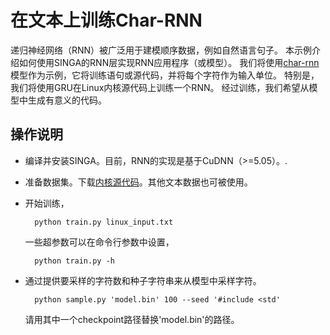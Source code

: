 <!--
    Licensed to the Apache Software Foundation (ASF) under one
    or more contributor license agreements.  See the NOTICE file
    distributed with this work for additional information
    regarding copyright ownership.  The ASF licenses this file
    to you under the Apache License, Version 2.0 (the
    "License"); you may not use this file except in compliance
    with the License.  You may obtain a copy of the License at

      http://www.apache.org/licenses/LICENSE-2.0

    Unless required by applicable law or agreed to in writing,
    software distributed under the License is distributed on an
    "AS IS" BASIS, WITHOUT WARRANTIES OR CONDITIONS OF ANY
    KIND, either express or implied.  See the License for the
    specific language governing permissions and limitations
    under the License.
-->
# 在文本上训练Char-RNN

递归神经网络（RNN）被广泛用于建模顺序数据，例如自然语言句子。 本示例介绍如何使用SINGA的RNN层实现RNN应用程序（或模型）。 我们将使用[char-rnn](https://github.com/karpathy/char-rnn)模型作为示例，它将训练语句或源代码，并将每个字符作为输入单位。 特别是，我们将使用GRU在Linux内核源代码上训练一个RNN。 经过训练，我们希望从模型中生成有意义的代码。


## 操作说明

* 编译并安装SINGA。目前，RNN的实现是基于CuDNN（>=5.05）。.

* 准备数据集。下载[内核源代码](http://cs.stanford.edu/people/karpathy/char-rnn/)。其他文本数据也可被使用。

* 开始训练，

        python train.py linux_input.txt

  一些超参数可以在命令行参数中设置，

        python train.py -h

* 通过提供要采样的字符数和种子字符串来从模型中采样字符。

        python sample.py 'model.bin' 100 --seed '#include <std'

  请用其中一个checkpoint路径替换'model.bin'的路径。
